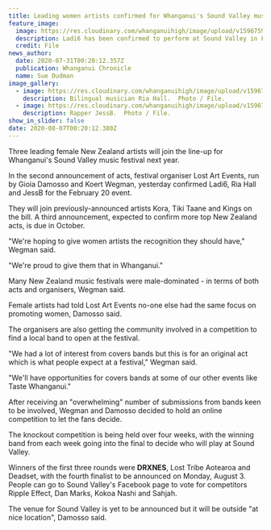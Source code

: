 ```yaml
---
title: Leading women artists confirmed for Whanganui's Sound Valley music festival
feature_image:
  image: https://res.cloudinary.com/whanganuihigh/image/upload/v1596759877/News/Ladi6_chron_31.7.20_photo_file.jpg
  description: Ladi6 has been confirmed to perform at Sound Valley in February.
  credit: File
news_author:
  date: 2020-07-31T00:20:12.357Z
  publication: Whanganui Chronicle
  name: Sue Dudman
image_gallery:
  - image: https://res.cloudinary.com/whanganuihigh/image/upload/v1596760016/News/Bilingual_chron_31.7.20_photo_file.jpg
    description: Bilingual musician Ria Hall.  Photo / File.
  - image: https://res.cloudinary.com/whanganuihigh/image/upload/v1596760038/News/Rapper_JessB._chron_31.7.20_photo_file.jpg
    description: Rapper JessB.  Photo / File.
show_in_slider: false
date: 2020-08-07T00:20:12.380Z
---
```

Three leading female New Zealand artists will join the line-up for Whanganui's Sound Valley music festival next year.

In the second announcement of acts, festival organiser Lost Art Events, run by Gioia Damosso and Koert Wegman, yesterday confirmed Ladi6, Ria Hall and JessB for the February 20 event.

They will join previously-announced artists Kora, Tiki Taane and Kings on the bill. A third announcement, expected to confirm more top New Zealand acts, is due in October.

"We're hoping to give women artists the recognition they should have," Wegman said.

"We're proud to give them that in Whanganui."

Many New Zealand music festivals were male-dominated - in terms of both acts and organisers, Wegman said.

Female artists had told Lost Art Events no-one else had the same focus on promoting women, Damosso said.

The organisers are also getting the community involved in a competition to find a local band to open at the festival.

"We had a lot of interest from covers bands but this is for an original act which is what people expect at a festival," Wegman said.

"We'll have opportunities for covers bands at some of our other events like Taste Whanganui."

After receiving an "overwhelming" number of submissions from bands keen to be involved, Wegman and Damosso decided to hold an online competition to let the fans decide.

The knockout competition is being held over four weeks, with the winning band from each week going into the final to decide who will play at Sound Valley.

Winners of the first three rounds were **DRXNES**, Lost Tribe Aotearoa and Deadset, with the fourth finalist to be announced on Monday, August 3. People can go to Sound Valley's Facebook page to vote for competitors Ripple Effect, Dan Marks, Kokoa Nashi and Sahjah.

The venue for Sound Valley is yet to be announced but it will be outside "at nice location", Damosso said.
